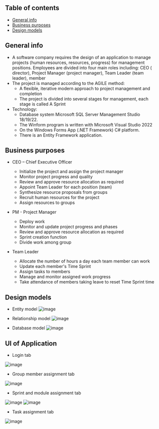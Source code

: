 ## Table of contents
* [General info](#general-info)
* [Business purposes](#business-purposes)
* [Design models](#design-models)

## General info
* A software company requires the design of an application to manage projects (human resources, resources, progress) for management positions. Employees are divided into four main roles including: CEO ( director), Project Manager (project manager), Team Leader (team leader), member
* The project is managed according to the AGILE method:
  * A flexible, iterative modern approach to project management and completion
  * The project is divided into several stages for management, each stage is called A Sprint
* Technology:
  * Database system Microsoft SQL Server Management Studio 18/19/22.
  * The Winform program is written with Microsoft Visual Studio 2022
  * On the Windows Forms App (.NET Framework) C# platform.
  * There is an Entity Framework application.

## Business purposes
* CEO – Chief Executive Officer
  * Initialize the project and assign the project manager
  * Monitor project progress and quality
  * Review and approve resource allocation as required
  * Appoint Team Leader for each position (team)
  * Synthesize resource proposals from groups
  * Recruit human resources for the project
  * Assign resources to groups
  
* PM - Project Manager
  * Deploy work
  * Monitor and update project progress and phases
  * Review and approve resource allocation as required
  * Sprint creation function
  * Divide work among group

* Team Leader
  * Allocate the number of hours a day each team member can work
  * Update each member's Time Sprint
  * Assign tasks to members
  * Manage and monitor assigned work progress
  * Take attendance of members taking leave to reset Time Sprint time

## Design models
* Entity model
![image](https://github.com/Narius2030/QLDA/assets/94912102/a0f805a6-be31-4260-8a9d-ef40ae5266ea)

* Relationship model
![image](https://github.com/Narius2030/QLDA/assets/94912102/23a527b3-8f94-48ee-bb18-1c78997ad18b)

* Database model
![image](https://github.com/Narius2030/Project-Management-App/assets/94912102/13f157ef-9621-4398-b0bc-9d3359feb57b)


## UI of Application
* Login tab

![image](https://github.com/Narius2030/Project-Management-App/assets/94912102/db86dce9-adf0-47f6-8bc3-05f85f037a0c)

* Group member assignment tab

![image](https://github.com/Narius2030/Project-Management-App/assets/94912102/2e893f34-b630-439e-b46e-3e1ea82a41d8)

* Sprint and module assignment tab

![image](https://github.com/Narius2030/Project-Management-App/assets/94912102/9e6c7aa1-2c8e-4a15-9569-11f6f7f89502)
![image](https://github.com/Narius2030/Project-Management-App/assets/94912102/f30829b2-262e-4972-8ef7-86d8ac79900c)

* Task assignment tab

![image](https://github.com/Narius2030/Project-Management-App/assets/94912102/059c40c0-7ed6-47b5-aaf4-6a911076d182)




